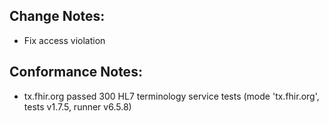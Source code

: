 ## Change Notes:

* Fix access violation

## Conformance Notes:

* tx.fhir.org passed 300 HL7 terminology service tests (mode 'tx.fhir.org', tests v1.7.5, runner v6.5.8)